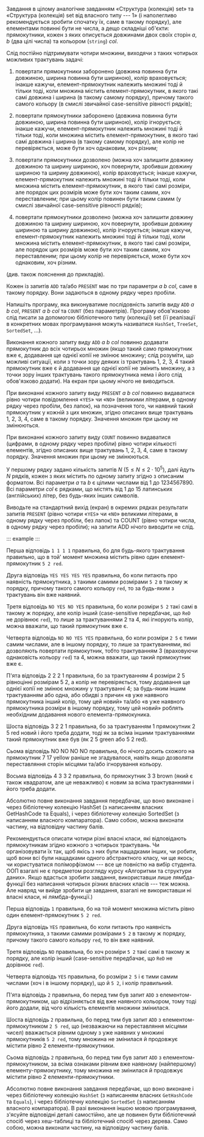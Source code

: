 Завдання в цілому аналогічне завданням «Структура (колекція) set» та
«Структура (колекція) set від власного типу --- 1» (і наполегливо
рекомендується зробити спочатку їх, саме в такому порядку), але
елементами повинні бути не числа, а дещо складніші об'єкти:
прямокутники, кожен з яких описується довжинами двох своїх сторін *a*,
*b* (два цілі числа) та кольором (`string`) *col*.

Cлід постійно підтримувати чотири множини, виходячи з таких чотирьох
можливих трактувань задачі:

1.  повертати прямокутники заборонено (довжина повинна бути довжиною,
    ширина повинна бути шириною), колір враховується; інакше кажучи,
    елемент-прямокутник належить множині тоді й тільки тоді, коли
    множина містить елемент-прямокутник, в якого такі самі довжина і
    ширина (в такому самому порядку), причому такого самого кольору (в
    смислі звичайної case-sensitive рівності рядків);

2.  повертати прямокутники заборонено (довжина повинна бути довжиною,
    ширина повинна бути шириною), колір ігнорується; інакше кажучи,
    елемент-прямокутник належить множині тоді й тільки тоді, коли
    множина містить елемент-прямокутник, в якого такі самі довжина і
    ширина (в такому самому порядку), але колір не перевіряється, може
    бути хоч однаковим, хоч різним;

3.  повертати прямокутники дозволено (можна хоч залишити довжину
    довжиною та ширину шириною, хоч повернути, зробивши довжину шириною
    та ширину довжиною), колір враховується; інакше кажучи,
    елемент-прямокутник належить множині тоді й тільки тоді, коли
    множина містить елемент-прямокутник, в якого такі самі розміри, але
    порядок цих розмірів може бути хоч таким самим, хоч переставленим;
    при цьому колір повинен бути таким самим (у смислі звичайної
    case-sensitive рівності рядків);

4.  повертати прямокутники дозволено (можна хоч залишити довжину
    довжиною та ширину шириною, хоч повернути, зробивши довжину шириною
    та ширину довжиною), колір ігнорується; інакше кажучи,
    елемент-прямокутник належить множині тоді й тільки тоді, коли
    множина містить елемент-прямокутник, в якого такі самі розміри, але
    порядок цих розмірів може бути хоч таким самим, хоч переставленим;
    при цьому колір не перевіряється, може бути хоч однаковим, хоч
    різним.

(див. також пояснення до прикладів).

Кожен із запитів `ADD` та/або `PRESENT` має по три параметри *a b col*,
саме в такому порядку. Вони задаються в одному рядку через пробіли.

Напишіть програму, яка виконуватиме послідовність запитів виду `ADD` *a
b col*, `PRESENT` *a b col* та `COUNT` (без параметрів). Програму
обов'язково слід писати за допомогою бібліотечного типу (колекції) set
(її реалізації в конкретних мовах програмування можуть називатися
`HashSet`, `TreeSet`, `SortedSet`, ...).

Виконання кожного запиту виду `ADD` *a b col* повинно додавати
прямокутник до всіх чотирьох множин (якщо такий само прямокутник вже є,
додавання ще однієї копії не змінює множину; слід розуміти, що можливі
ситуації, коли з точки зору деяких із трактувань 1, 2, 3, 4 такий
прямокутник вже є й додавання ще однієї копії не змінить множину, а з
точки зору інших трактувань такого прямокутника нема і його слід
обов'язково додати). На екран при цьому нічого не виводиться.

При виконанні кожного запиту виду `PRESENT` *a b col* повинно видаватися
рівно чотири повідомлення «`YES`» чи «`NO`» (великими літерами, в одному
рядку через пробіли, без лапок), на позначення того, чи наявний такий
прямокутник у кожній з цих множин, згідно описаних вище трактувань 1, 2,
3, 4, саме в такому порядку. Значення множин при цьому не змінюються.

При виконанні кожного запиту виду `COUNT` повинно видаватися (цифрами, в
одному рядку через пробіли) рівно чотири кількості елементів, згідно
описаних вище трактувань 1, 2, 3, 4, саме в такому порядку. Значення
множин при цьому не змінюються.

У першому рядку задано кількість запитів $N$
($5\leqslant N\leqslant 2\cdot10^5$), далі йдуть $N$ рядків, кожен з
яких містить по одному запиту згідно з описаним форматом. Всі параметри
*a* та *b* є цілими числами від 1 до 1234567890. Всі параметри *col* є
рядками, що містять від 1 до 15 латинських (англійських) літер, без
будь-яких інших символів.

Виводьте на стандартний вихід (екран) в окремих рядках результати
запитів `PRESENT` (рівно чотири «`YES`» чи «`NO`» великими літерами, в
одному рядку через пробіли, без лапок) та COUNT (рівно чотири числа, в
одному рядку через пробіли); на запити ADD нічого виводити не слід.

::: example
:::

Перша відповідь `1 1 1 1` правильна, бо для будь-якого трактування
правильно, що в той' момент множина містить рівно один
елемент-прямокутник `5 2 red`.

Друга відповідь `YES YES YES YES` правильна, бо коли питають про
наявність прямокутника, з такими самими розмірами `5 2` в такому ж
порядку, причому такого самого кольору `red`, то за будь-яким з
трактувань він вже наявний.

Третя відповідь `NO YES NO YES` правильна, бо коли розміри `5 2` такі
самі в такому ж порядку, але колір інший (case-sensitive передбачає, що
`ReD` не дорівнює `red`), то лише за трактуваннями 2 та 4, які ігнорують
колір, можна вважати, що такий прямокутник вже є.

Четверта відповідь `NO NO YES YES` правильна, бо коли розміри `2 5` є
тими самим числами, але в іншому порядку, то лише за трактуваннями, які
дозволяють повертати прямокутник, тобто трактуванням 3 (враховуючи
однаковість кольору `red`) та 4, можна вважати, що такий прямокутник
вже є.

П'ята відповідь 2 2 2 1 правильна, бо за трактуванням 4 розміри 2 5
рівноцінні розмірам 5 2, а колір не перевіряється, тому додавання ще
однієї копії не змінює множину у трактуванні 4; за будь-яким іншим
трактуванням або одна, або обидві з причин «в уже наявного прямокутника
інший колір, тому цей новий» та/або «в уже наявного прямокутника розміри
в іншому порядку, тому цей новий» роблять необхідним додавання нового
елемента-прямокуника.

Шоста відповідь 3 2 2 1 правильна, бо за трактуванням 1 прямокутник 2 5
red новий і його треба додати, тоді як за всіма іншими трактуваннями
такий прямокутник вже був (як 2 5 green або 5 2 red).

Сьома відповідь NO NO NO NO правильна, бо нічого досить схожого на
прямокутник 7 17 yellow раніше не згадувалося, навіть якщо дозволяти
переставляння сторін місцями та/або ігнорування кольору.

Восьма відповідь 4 3 3 2 правильна, бо прямокутник 3 3 brown (який є
також квадратом, але це неважливо) є новим за всіма трактуваннями і його
треба додати.

Абсолютно повне виконання завдання передбачає, що воно виконане і через
бібліотечну колекцію HashSet (з написанням власних GetHashCode та
Equals), і через бібліотечну колекцію SortedSet (з написанням власного
компаратора). Само собою, можна виконати частину, на відповідну частину
балів.

Рекомендується описати чотири різні власні класи, які відповідають
прямокутникам згідно кожного з чотирьох трактувань. Чи організовувати їх
так, щоб якісь з них були нащадками інших, чи робити, щоб вони всі були
нащадками одного абстрактного класу, чи ще якось; чи користуватися
поліморфізмом --- все це повністю на вибір студента. ООП взагалі не є
предметом розгляду курсу «Алгоритми та структури даних». Якщо вдасться
зробити завдання, використавши лише лямбда-функції без написання
чотирьох різних власних класів --- теж можна. Але навряд чи вийде
зробити це завдання, взагалі не використавши ні власні класи, ні
лямбда-функції.)

Перша відповідь `1` правильна, бо на той момент множина містить рівно
один елемент-прямокутник `5 2 red`.

Друга відповідь `YES` правильна, бо коли питають про наявність
прямокутника, з такими самими розмірами `5 2` в такому ж порядку,
причому такого самого кольору `red`, то він вже наявний.

Третя відповідь `NO` правильна, бо хоч розміри `5 2` такі самі в такому
ж порядку, але колір інший (case-sensitive передбачає, що `ReD` не
дорівнює `red`).

Четверта відповідь `YES` правильна, бо розміри `2 5` і є тими самим
числами (хоч і в іншому порядку), що й `5 2`, і колір правильний.

П'ята відповідь `2` правильна, бо перед тим був запит `ADD` з
елементом-прямокутником, що відрізняється від вже наявного кольором,
тому тоді його додали, від чого кількість елементів множини змінилася.

Шоста відповідь `2` правильна, бо перед тим був запит `ADD` з
елементом-прямокутником `2 5 red`, що (незважаючи на переставляння
місцями чисел) вважається рівним одному з уже наявних у множині
прямокутників `5 2 red`, тому множина не змінилася й продовжує містити
рівно 2 елементи-прямокутники.

Сьома відповідь `2` правильна, бо перед тим був запит `ADD` з
елементом-прямокутником, за всіма ознаками рівним вже наявному
(найпершому) елементу-прямокутнику, тому множина не змінилася й
продовжує містити рівно 2 елементи-прямокутники.

Абсолютно повне виконання завдання передбачає, що воно виконане і через
бібліотечну колекцію `HashSet` (з написанням власних `GetHashCode` та
`Equals`), і через бібліотечну колекцію `SortedSet` (з написанням
власного компаратора). В разі виконання іншою мовою програмування,
з'ясуйте відповідні деталі самостійно, але це повинен бути бібліотечний
спосіб через хеш-таблиці та бібліотечний спосіб через дерева. Само
собою, можна виконати частину, на відповідну частину балів.

